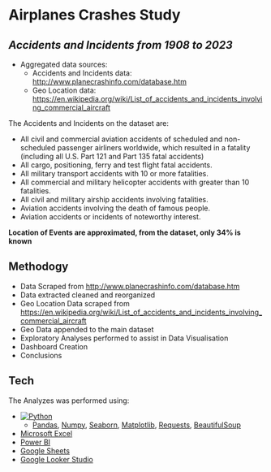 # Airplanes Crashes Study
## _Accidents and Incidents from 1908 to 2023_


- Aggregated data sources:
  - Accidents and Incidents data: http://www.planecrashinfo.com/database.htm
  - Geo Location data: https://en.wikipedia.org/wiki/List_of_accidents_and_incidents_involving_commercial_aircraft

The Accidents and Incidents on the dataset are: 
- All civil and commercial aviation accidents of scheduled and non-scheduled passenger airliners worldwide, which resulted in a fatality (including all U.S. Part 121 and Part 135 fatal accidents)
- All cargo, positioning, ferry and test flight fatal accidents.
- All military transport accidents with 10 or more fatalities.
- All commercial and military helicopter accidents with greater than 10 fatalities.
- All civil and military airship accidents involving fatalities.
- Aviation accidents involving the death of famous people.
- Aviation accidents or incidents of noteworthy interest.

**Location of Events are approximated, from the dataset, only 34% is known**

## Methodogy

- Data Scraped from http://www.planecrashinfo.com/database.htm
- Data extracted cleaned and reorganized
- Geo Location Data scraped from https://en.wikipedia.org/wiki/List_of_accidents_and_incidents_involving_commercial_aircraft
- Geo Data appended to the main dataset
- Exploratory Analyses performed to assist in Data Visualisation
- Dashboard Creation
- Conclusions

## Tech

The Analyzes was performed using:

- [![Python](https://user-images.githubusercontent.com/38763806/216325053-262b3623-2808-465d-b35b-37794be0d0e0.png)](https://www.python.org/) 
    - [Pandas](https://pandas.pydata.org/), [Numpy](https://numpy.org/), [Seaborn](https://seaborn.pydata.org/),  [Matplotlib](https://matplotlib.org/), [Requests](https://pypi.org/project/requests/), [BeautifulSoup](https://pypi.org/project/beautifulsoup4/)
- [Microsoft Excel](https://www.microsoft.com/microsoft-365/excel)
- [Power BI](https://powerbi.microsoft.com/)
- [Google Sheets](https://www.google.com/sheets/about/)
- [Google Looker Studio](https://lookerstudio.google.com/overview)

